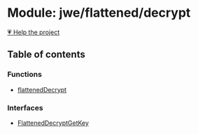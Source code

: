 # Module: jwe/flattened/decrypt

[💗 Help the project](https://github.com/sponsors/panva)

## Table of contents

### Functions

- [flattenedDecrypt](../functions/jwe_flattened_decrypt.flattenedDecrypt.md)

### Interfaces

- [FlattenedDecryptGetKey](../interfaces/jwe_flattened_decrypt.FlattenedDecryptGetKey.md)
